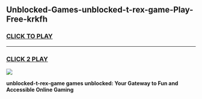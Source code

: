 
## Unblocked-Games-unblocked-t-rex-game-Play-Free-krkfh
<h3>
<a href="https://premium76.site?title=unblocked-t-rex-game&ref=15A">CLICK TO PLAY</a></h3>
<hr>

<h3>
<a href="https://premium76.site?title=unblocked-t-rex-game&ref=15A">CLICK 2 PLAY</a>
  
</h3>

<a href="https://premium76.site?title=unblocked-t-rex-game&ref=15A"><img src="https://clearcache.store/games.png"></a>


**unblocked-t-rex-game games unblocked: Your Gateway to Fun and Accessible Online Gaming**
